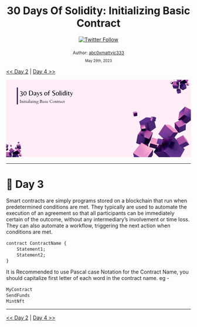 <div align="center">
  <h1> 30 Days Of Solidity: Initializing Basic Contract</h1>
  <a class="header-badge" target="_blank" href="https://twitter.com/abc0xmattyic333">
  <img alt="Twitter Follow" src="https://img.shields.io/twitter/follow/abc0xmattyic333?style=social">
  </a>

<sub>Author:
<a href="https://github.com/abc0xmattyic333" target="_blank">abc0xmattyic333</a><br>
<small> May 29th, 2023</small>
</sub>

</div>

[<< Day 2](../Day%2002%20-%20Comments/readme.md) | [Day 4 >>](../Day%2004%20-%20Variables%20and%20Scopes/readme.md)

![Day X](./cover.png)

---

# 📔 Day 3

Smart contracts are simply programs stored on a blockchain that run when predetermined conditions are met. They typically are used to automate the execution of an agreement so that all participants can be immediately certain of the outcome, without any intermediary’s involvement or time loss. They can also automate a workflow, triggering the next action when conditions are met.

```solidity
contract ContractName {
    Statement1;
    Statement2;
}
```

It is Recommended to use Pascal case Notation for the Contract Name, you should capitalize first letter of each word in the contract name. eg -

```
MyContract
SendFunds
MintNft
```

---

[<< Day 2](../Day%2002%20-%20Comments/readme.md) | [Day 4 >>](../Day%2004%20-%20Variables%20and%20Scopes/readme.md)
